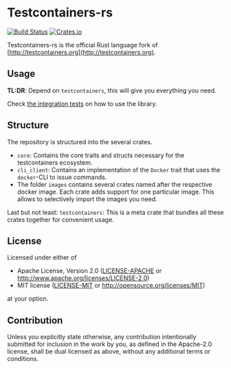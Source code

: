 # Testcontainers-rs

[![Build Status](https://travis-ci.org/testcontainers/testcontainers-rs.svg?branch=master)](https://travis-ci.org/testcontainers/testcontainers-rs)
[![Crates.io](https://img.shields.io/crates/v/testcontainers.svg)](https://crates.io/crates/testcontainers)

Testcontainers-rs is the official Rust language fork of [http://testcontainers.org](http://testcontainers.org).

## Usage

**TL:DR**: Depend on `testcontainers`, this will give you everything you need.

Check [the integration tests](./testcontainers/tests) on how to use the library.

## Structure

The repository is structured into the several crates.

- `core`: Contains the core traits and structs necessary for the testcontainers ecosystem.
- `cli_client`: Contains an implementation of the `Docker` trait that uses the `docker`-CLI to issue commands.
- The folder `images` contains several crates named after the respective docker image. Each crate adds support for one particular image. This allows to selectively import the images you need.

Last but not least:
`testcontainers`: This is a meta crate that bundles all these crates together for convenient usage.

## License

Licensed under either of

 * Apache License, Version 2.0
   ([LICENSE-APACHE](LICENSE-Apache-2.0) or http://www.apache.org/licenses/LICENSE-2.0)
 * MIT license
   ([LICENSE-MIT](LICENSE-MIT) or http://opensource.org/licenses/MIT)

at your option.

## Contribution

Unless you explicitly state otherwise, any contribution intentionally submitted
for inclusion in the work by you, as defined in the Apache-2.0 license, shall be
dual licensed as above, without any additional terms or conditions.
